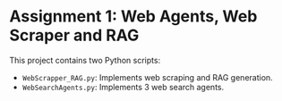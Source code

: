 # Assignment 1: Web Agents, Web Scraper and RAG

This project contains two Python scripts:
- `WebScrapper_RAG.py`: Implements web scraping and RAG generation.
- `WebSearchAgents.py`: Implements 3 web search agents.